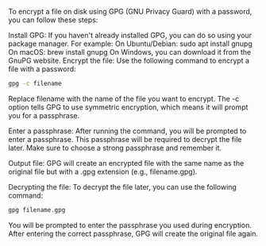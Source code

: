 To encrypt a file on disk using GPG (GNU Privacy Guard) with a password, you can follow these steps:

Install GPG: If you haven't already installed GPG, you can do so using your package manager. For example:
    On Ubuntu/Debian: sudo apt install gnupg
    On macOS: brew install gnupg
    On Windows, you can download it from the GnuPG website.
Encrypt the file: Use the following command to encrypt a file with a password:


```bash
gpg -c filename
```

Replace filename with the name of the file you want to encrypt. The -c option tells GPG to use symmetric encryption, which means it will prompt you for a passphrase.

Enter a passphrase: After running the command, you will be prompted to enter a passphrase. This passphrase will be required to decrypt the file later. Make sure to choose a strong passphrase and remember it.

Output file: GPG will create an encrypted file with the same name as the original file but with a .gpg extension (e.g., filename.gpg).

Decrypting the file: To decrypt the file later, you can use the following command:

```bash
gpg filename.gpg
```

You will be prompted to enter the passphrase you used during encryption. After entering the correct passphrase, GPG will create the original file again.